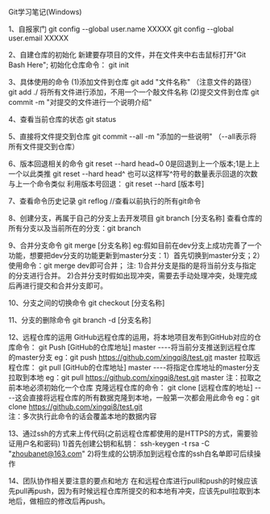 Git学习笔记(Windows)

1、自报家门
git config --global user.name  XXXXX
git config --global user.email XXXXX

2、自建仓库的初始化
新建要存项目的文件，并在文件夹中右击鼠标打开"Git Bash Here";
初始化仓库命令：
git init

3、具体使用的命令
(1)添加文件到仓库
git add "文件名称"  （注意文件的路径）
git add ./      将所有文件进行添加，不用一个一个敲文件名称
(2)提交文件到仓库
git commit -m "对提交的文件进行一个说明介绍"

4、查看当前仓库的状态
git status

5、直接将文件提交到仓库
git commit --all -m "添加的一些说明"        （--all表示将所有文件提交到仓库）

6、版本回退相关的命令
git reset --hard head~0      0是回退到上一个版本;1是上上一个以此类推
git reset --hard head^       也可以这样写^符号的数量表示回退的次数与上一个命令类似
利用版本号回退：
git reset --hard [版本号]

7、查看命令历史记录
git reflog           //查看以前执行的所有git命令

8、创建分支，再属于自己的分支上去开发项目
git branch [分支名称]
查看仓库的所有分支以及当前所在的分支：git branch

9、合并分支命令
git merge [分支名称]
eg:假如目前在dev分支上成功完善了一个功能，想要把dev分支的功能更新到master分支：1）首先切换到master分支；2）使用命令：git merge dev即可合并；
注: 1)合并分支是指的是将当前分支与指定的分支进行合并。
    2)合并分支时假如出现冲突，需要去手动处理冲突，处理完成后再进行提交和合并分支即可。

10、分支之间的切换命令
git checkout [分支名称]

11、分支的删除命令
git branch -d [分支名称]

12、远程仓库的运用
GitHub远程仓库的运用，将本地项目发布到GitHub对应的仓库命令：
git Push [GitHub的仓库地址] master    ----将当前分支推送到远程仓库的master分支
eg：git push https://github.com/xingqi8/test.git master 
拉取远程仓库：
git pull [GitHub的仓库地址] master    ----将指定仓库地址的master分支拉取到本地
eg：git pull https://github.com/xingqi8/test.git master
注：拉取之前本地必须初始化一个仓库
克隆远程仓库的命令：
git clone [远程仓库的地址]             ----这会直接将远程仓库的所有数据克隆到本地，一般第一次都会用此命令
eg：git clone https://github.com/xingqi8/test.git   
注：多次执行此命令的话会覆盖本地的数据内容

13、通过ssh的方式来上传代码(之前远程仓库都使用的是HTTPS的方式，需要验证用户名和密码)
1)首先创建公钥和私钥：
ssh-keygen -t rsa -C "zhoubanet@163.com"
2)将生成的公钥添加到远程仓库的ssh白名单即可后续操作

14、团队协作相关要注意的要点和地方
在和远程仓库进行pull和push的时候应该先pull再push，因为有时候远程仓库所提交的和本地有冲突，应该先pull拉取到本地后，做相应的修改后再push。